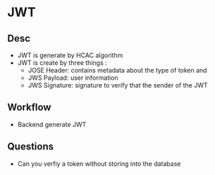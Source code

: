 # JWT

## Desc

- JWT is generate by HCAC algorithm
- JWT is create by three things :
  - JOSE Header: contains metadata about the type of token and
  - JWS Payload: user information
  - JWS Signature: signature to verify that the sender of the JWT

## Workflow

- Backend generate JWT

## Questions

- Can you verfiy a token without storing into the database
